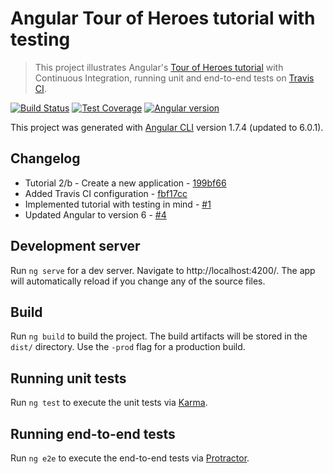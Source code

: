 # Angular Tour of Heroes tutorial with testing

> This project illustrates Angular's [Tour of Heroes tutorial](https://angular.io/tutorial)
with Continuous Integration, running unit and end-to-end tests on [Travis CI](https://travis-ci.org/).

[![Build Status](https://travis-ci.org/amercier/angular-tour-of-heroes.svg?branch=master)](https://travis-ci.org/amercier/angular-tour-of-heroes)
[![Test Coverage](https://img.shields.io/codecov/c/github/amercier/angular-tour-of-heroes/master.svg)](https://codecov.io/github/amercier/angular-tour-of-heroes?branch=master)
[![Angular version](https://img.shields.io/badge/angular-6.0.1-blue.svg)](./package.json#L15-L23)

This project was generated with [Angular CLI](https://github.com/angular/angular-cli) version 1.7.4 (updated to 6.0.1).

## Changelog

- Tutorial 2/b - Create a new application - [199bf66](https://github.com/amercier/angular-tour-of-heroes/commit/199bf66eab0cb73685c465940babbfb2eab53a30)
- Added Travis CI configuration - [fbf17cc](https://github.com/amercier/angular-tour-of-heroes/commit/fbf17cca5f867b5a0e00f1bf3ee68953571149ed)
- Implemented tutorial with testing in mind - [#1](https://github.com/amercier/angular-tour-of-heroes/pull/1)
- Updated Angular to version 6 - [#4](https://github.com/amercier/angular-tour-of-heroes/pull/4)

## Development server

Run `ng serve` for a dev server. Navigate to http://localhost:4200/. The app will automatically reload if you change any of the source files.

## Build

Run `ng build` to build the project. The build artifacts will be stored in the `dist/` directory. Use the `-prod` flag for a production build.

## Running unit tests

Run `ng test` to execute the unit tests via [Karma](https://karma-runner.github.io).

## Running end-to-end tests

Run `ng e2e` to execute the end-to-end tests via [Protractor](http://www.protractortest.org/).
